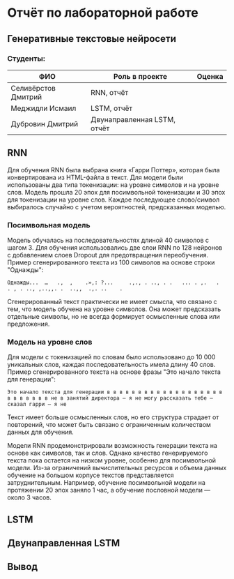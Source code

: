 # Отчёт по лабораторной работе
## Генеративные текстовые нейросети

### Студенты: 

| ФИО                | Роль в проекте              | Оценка       |
|--------------------|-----------------------------|--------------|
| Селивёрстов Дмитрий| RNN, отчёт                  |              |
| Меджидли Исмаил    | LSTM, отчёт                 |              |
| Дубровин Дмитрий   | Двунаправленная LSTM, отчёт |              |

## RNN

Для обучения RNN была выбрана книга «Гарри Поттер», которая была конвертирована из HTML-файла в текст. Для модели были использованы два типа токенизации: на уровне символов и на уровне слов. Модель прошла 20 эпох для посимвольной токенизации и 30 эпох для токенизации на уровне слов. Каждое последующее слово/символ выбиралось случайно с учетом вероятностей, предсказанных моделью.

### Посимвольная модель
Модель обучалась на последовательностях длиной 40 символов с шагом 3. Для обучения использовались две слои RNN по 128 нейронов с добавлением слоев Dropout для предотвращения переобучения. Пример сгенерированного текста из 100 символов на основе строки "Однажды":
```
Однажды...  …   .,  ,    .»,: ?...     .,., . .., . .   ... . ,.   .  . , . .., ,..,,. .  ..,,  .,. ..    .
```
Сгенерированный текст практически не имеет смысла, что связано с тем, что модель обучена на уровне символов. Она может предсказать отдельные символы, но не всегда формирует осмысленные слова или предложения.

### Модель на уровне слов
Для модели с токенизацией по словам было использовано до 10 000 уникальных слов, каждая последовательность имела длину 40 слов. Пример сгенерированного текста на основе фразы "Это начало текста для генерации":
```
Это начало текста для генерации в в в в в в в в в в в в в в в в в в в в в в в в в в не в занятий директора — я не могу рассказать тебе — сказал гарри — я не
```
Текст имеет больше осмысленных слов, но его структура страдает от повторений, что может быть связано с ограниченным количеством данных для обучения.

Модели RNN продемонстрировали возможность генерации текста на основе как символов, так и слов. Однако качество генерируемого текста пока остается на низком уровне, особенно для посимвольной модели. Из-за ограничений вычислительных ресурсов и объема данных обучение на большом корпусе текстов представляется затруднительным. Например, обучение посимвольной модели на протяжении 20 эпох заняло 1 час, а обучение пословной модели — около 3 часов.

## LSTM

## Двунаправленная LSTM

## Вывод
